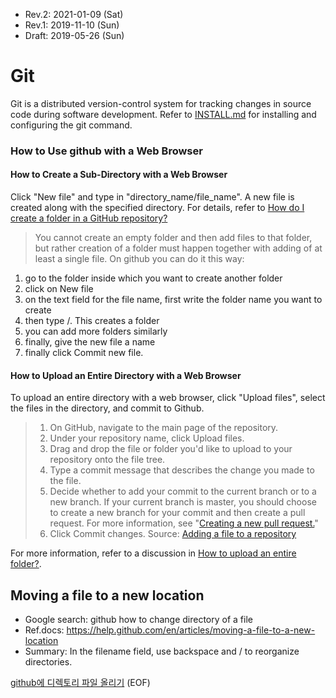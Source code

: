 * Rev.2: 2021-01-09 (Sat)
* Rev.1: 2019-11-10 (Sun)
* Draft: 2019-05-26 (Sun)
# Git
Git is a distributed version-control system for tracking changes in source code during software development. Refer to [INSTALL.md](INSTALL.md) for installing and configuring the git command.

### How to Use github with a Web Browser
#### How to Create a Sub-Directory with a Web Browser
Click "New file" and type in "directory_name/file_name". A new file is created along with the specified directory. For details, refer to [How do I create a folder in a GitHub repository?](https://stackoverflow.com/questions/12258399/how-do-i-create-a-folder-in-a-github-repository/47748184#47748184)
> You cannot create an empty folder and then add files to that folder, but rather creation of a folder must happen together with adding of at least a single file. On github you can do it this way:

1. go to the folder inside which you want to create another folder
2. click on New file
3. on the text field for the file name, first write the folder name you want to create
4. then type /. This creates a folder
5. you can add more folders similarly
6. finally, give the new file a name
7. finally click Commit new file.

#### How to Upload an Entire Directory with a Web Browser
To upload an entire directory with a web browser, click "Upload files", select the files in the directory, and commit to Github.

> 1. On GitHub, navigate to the main page of the repository.
> 2. Under your repository name, click Upload files. 
> 3. Drag and drop the file or folder you'd like to upload to your repository onto the file tree. 
> 4. Type a commit message that describes the change you made to the file. 
> 5. Decide whether to add your commit to the current branch or to a new branch. If your current branch is master, you should choose to create a new branch for your commit and then create a pull request. For more information, see "[Creating a new pull request.](https://help.github.com/en/github/collaborating-with-issues-and-pull-requests/creating-a-pull-request)" 
> 6. Click Commit changes.
Source: [Adding a file to a repository](https://help.github.com/en/articles/adding-a-file-to-a-repository)

For more information, refer to a discussion in [How to upload an entire folder?](https://github.community/t5/How-to-use-Git-and-GitHub/How-to-upload-an-entire-folder/td-p/8516). 

## Moving a file to a new location
* Google search: github how to change directory of a file
* Ref.docs: https://help.github.com/en/articles/moving-a-file-to-a-new-location
* Summary: In the filename field, use backspace and / to reorganize directories.

[github에 디렉토리 파일 올리기](https://aimldl.blog.me/221544858468)
(EOF)
